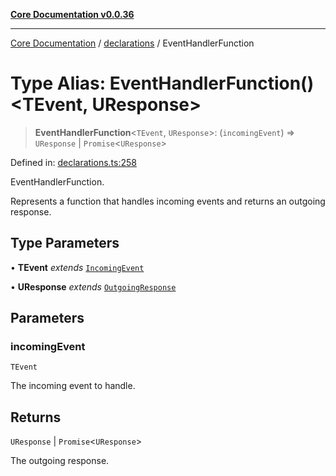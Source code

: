 [**Core Documentation v0.0.36**](../../README.md)

***

[Core Documentation](../../modules.md) / [declarations](../README.md) / EventHandlerFunction

# Type Alias: EventHandlerFunction()\<TEvent, UResponse\>

> **EventHandlerFunction**\<`TEvent`, `UResponse`\>: (`incomingEvent`) => `UResponse` \| `Promise`\<`UResponse`\>

Defined in: [declarations.ts:258](https://github.com/stonemjs/core/blob/9f959fbf0878444ad50749e09c8b1ee612a83d71/src/declarations.ts#L258)

EventHandlerFunction.

Represents a function that handles incoming events and returns an outgoing response.

## Type Parameters

• **TEvent** *extends* [`IncomingEvent`](../../events/IncomingEvent/classes/IncomingEvent.md)

• **UResponse** *extends* [`OutgoingResponse`](../../events/OutgoingResponse/classes/OutgoingResponse.md)

## Parameters

### incomingEvent

`TEvent`

The incoming event to handle.

## Returns

`UResponse` \| `Promise`\<`UResponse`\>

The outgoing response.
